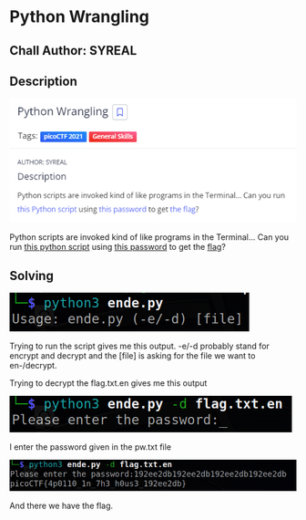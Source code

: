 # Python Wrangling
## Chall Author: SYREAL

## Description

![](./description.png "Description")

Python scripts are invoked kind of like programs in the Terminal... Can you run [this python script](./ende.py) using [this password](./pw.txt) to get the [flag](./flag.txt.en)?

## Solving

![](./running-script.png)

Trying to run the script gives me this output.
-e/-d probably stand for encrypt and decrypt and the [file] is asking for the file we want to en-/decrypt.

Trying to decrypt the flag.txt.en gives me this output

![](./decrypt.png)

I enter the password given in the pw.txt file

![](./flag.png)

And there we have the flag.

